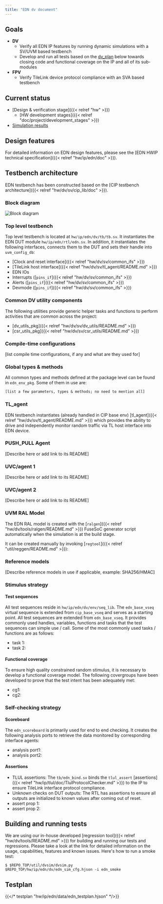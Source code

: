 ```yaml
---
title: "EDN dv document"
---
```


<!-- Copy this file to hw/ip/edn/doc/edn_dv_doc.md and make changes as needed.
For convenience 'edn' in the document can be searched and replaced easily with the
desired IP (with case sensitivity!). Also, use the testbench block diagram
located at OpenTitan team drive / 'design verification'
as a starting point and modify it to reflect your edn testbench and save it
to hw/ip/edn/doc/tb.svg. It should get linked and rendered under the block
diagram section below. Please update / modify / remove sections below as
applicable. Once done, remove this comment before making a PR. -->

## Goals
* **DV**
  * Verify all EDN IP features by running dynamic simulations with a SV/UVM based testbench
  * Develop and run all tests based on the [dv_plan](#dv_plan) below towards closing code and functional coverage on the IP and all of its sub-modules
* **FPV**
  * Verify TileLink device protocol compliance with an SVA based testbench

## Current status
* [Design & verification stage]({{< relref "hw" >}})
  * [HW development stages]({{< relref "doc/project/development_stages" >}})
* [Simulation results](https://reports.opentitan.org/hw/ip/edn/dv/latest/results.html)

## Design features
For detailed information on EDN design features, please see the [EDN HWIP technical specification]({{< relref "hw/ip/edn/doc" >}}).

## Testbench architecture
EDN testbench has been constructed based on the [CIP testbench architecture]({{< relref "hw/dv/sv/cip_lib/doc" >}}).

### Block diagram
![Block diagram](tb.svg)

### Top level testbench
Top level testbench is located at `hw/ip/edn/dv/tb/tb.sv`. It instantiates the EDN DUT module `hw/ip/edn/rtl/edn.sv`.
In addition, it instantiates the following interfaces, connects them to the DUT and sets their handle into `uvm_config_db`:
* [Clock and reset interface]({{< relref "hw/dv/sv/common_ifs" >}})
* [TileLink host interface]({{< relref "hw/dv/sv/tl_agent/README.md" >}})
* EDN IOs
* Interrupts ([`pins_if`]({{< relref "hw/dv/sv/common_ifs" >}})
* Alerts ([`pins_if`]({{< relref "hw/dv/sv/common_ifs" >}})
* Devmode ([`pins_if`]({{< relref "hw/dv/sv/common_ifs" >}})

### Common DV utility components
The following utilities provide generic helper tasks and functions to perform activities that are common across the project:
* [dv_utils_pkg]({{< relref "hw/dv/sv/dv_utils/README.md" >}})
* [csr_utils_pkg]({{< relref "hw/dv/sv/csr_utils/README.md" >}})

### Compile-time configurations
[list compile time configurations, if any and what are they used for]

### Global types & methods
All common types and methods defined at the package level can be found in
`edn_env_pkg`. Some of them in use are:
```systemverilog
[list a few parameters, types & methods; no need to mention all]
```
### TL_agent
EDN testbench instantiates (already handled in CIP base env) [tl_agent]({{< relref "hw/dv/sv/tl_agent/README.md" >}})
which provides the ability to drive and independently monitor random traffic via
TL host interface into EDN device.

###  PUSH_PULL Agent
[Describe here or add link to its README]

### UVC/agent 1
[Describe here or add link to its README]

### UVC/agent 2
[Describe here or add link to its README]

### UVM RAL Model
The EDN RAL model is created with the [`ralgen`]({{< relref "hw/dv/tools/ralgen/README.md" >}}) FuseSoC generator script automatically when the simulation is at the build stage.

It can be created manually by invoking [`regtool`]({{< relref "util/reggen/README.md" >}}):

### Reference models
[Describe reference models in use if applicable, example: SHA256/HMAC]

### Stimulus strategy
#### Test sequences
All test sequences reside in `hw/ip/edn/dv/env/seq_lib`.
The `edn_base_vseq` virtual sequence is extended from `cip_base_vseq` and serves as a starting point.
All test sequences are extended from `edn_base_vseq`.
It provides commonly used handles, variables, functions and tasks that the test sequences can simple use / call.
Some of the most commonly used tasks / functions are as follows:
* task 1:
* task 2:

#### Functional coverage
To ensure high quality constrained random stimulus, it is necessary to develop a functional coverage model.
The following covergroups have been developed to prove that the test intent has been adequately met:
* cg1:
* cg2:

### Self-checking strategy
#### Scoreboard
The `edn_scoreboard` is primarily used for end to end checking.
It creates the following analysis ports to retrieve the data monitored by corresponding interface agents:
* analysis port1:
* analysis port2:
<!-- explain inputs monitored, flow of data and outputs checked -->

#### Assertions
* TLUL assertions: The `tb/edn_bind.sv` binds the `tlul_assert` [assertions]({{< relref "hw/ip/tlul/doc/TlulProtocolChecker.md" >}}) to the IP to ensure TileLink interface protocol compliance.
* Unknown checks on DUT outputs: The RTL has assertions to ensure all outputs are initialized to known values after coming out of reset.
* assert prop 1:
* assert prop 2:

## Building and running tests
We are using our in-house developed [regression tool]({{< relref "hw/dv/tools/README.md" >}}) for building and running our tests and regressions.
Please take a look at the link for detailed information on the usage, capabilities, features and known issues.
Here's how to run a smoke test:
```console
$ $REPO_TOP/util/dvsim/dvsim.py $REPO_TOP/hw/ip/edn/dv/edn_sim_cfg.hjson -i edn_smoke
```

## Testplan
<!-- TODO: uncomment the line below after adding the dv_plan -->
{{</* testplan "hw/ip/edn/data/edn_testplan.hjson" */>}}
